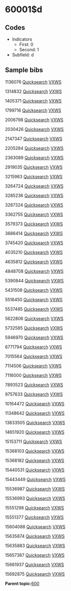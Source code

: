 # 60001$d

## Codes

-   Indicators
    -   First: 0
    -   Second: 1
-   Subfield: d

## Sample bibs

1136076 [Quicksearch](https://search.library.yale.edu/catalog/1136076) [VXWS](http://prodorbis.library.yale.edu:7014/vxws/GetHoldingsService?bibId=1136076)

1314832 [Quicksearch](https://search.library.yale.edu/catalog/1314832) [VXWS](http://prodorbis.library.yale.edu:7014/vxws/GetHoldingsService?bibId=1314832)

1405371 [Quicksearch](https://search.library.yale.edu/catalog/1405371) [VXWS](http://prodorbis.library.yale.edu:7014/vxws/GetHoldingsService?bibId=1405371)

1799716 [Quicksearch](https://search.library.yale.edu/catalog/1799716) [VXWS](http://prodorbis.library.yale.edu:7014/vxws/GetHoldingsService?bibId=1799716)

2006798 [Quicksearch](https://search.library.yale.edu/catalog/2006798) [VXWS](http://prodorbis.library.yale.edu:7014/vxws/GetHoldingsService?bibId=2006798)

2030426 [Quicksearch](https://search.library.yale.edu/catalog/2030426) [VXWS](http://prodorbis.library.yale.edu:7014/vxws/GetHoldingsService?bibId=2030426)

2147347 [Quicksearch](https://search.library.yale.edu/catalog/2147347) [VXWS](http://prodorbis.library.yale.edu:7014/vxws/GetHoldingsService?bibId=2147347)

2205284 [Quicksearch](https://search.library.yale.edu/catalog/2205284) [VXWS](http://prodorbis.library.yale.edu:7014/vxws/GetHoldingsService?bibId=2205284)

2363089 [Quicksearch](https://search.library.yale.edu/catalog/2363089) [VXWS](http://prodorbis.library.yale.edu:7014/vxws/GetHoldingsService?bibId=2363089)

2919035 [Quicksearch](https://search.library.yale.edu/catalog/2919035) [VXWS](http://prodorbis.library.yale.edu:7014/vxws/GetHoldingsService?bibId=2919035)

3215983 [Quicksearch](https://search.library.yale.edu/catalog/3215983) [VXWS](http://prodorbis.library.yale.edu:7014/vxws/GetHoldingsService?bibId=3215983)

3264724 [Quicksearch](https://search.library.yale.edu/catalog/3264724) [VXWS](http://prodorbis.library.yale.edu:7014/vxws/GetHoldingsService?bibId=3264724)

3285236 [Quicksearch](https://search.library.yale.edu/catalog/3285236) [VXWS](http://prodorbis.library.yale.edu:7014/vxws/GetHoldingsService?bibId=3285236)

3287324 [Quicksearch](https://search.library.yale.edu/catalog/3287324) [VXWS](http://prodorbis.library.yale.edu:7014/vxws/GetHoldingsService?bibId=3287324)

3362755 [Quicksearch](https://search.library.yale.edu/catalog/3362755) [VXWS](http://prodorbis.library.yale.edu:7014/vxws/GetHoldingsService?bibId=3362755)

3579373 [Quicksearch](https://search.library.yale.edu/catalog/3579373) [VXWS](http://prodorbis.library.yale.edu:7014/vxws/GetHoldingsService?bibId=3579373)

3686414 [Quicksearch](https://search.library.yale.edu/catalog/3686414) [VXWS](http://prodorbis.library.yale.edu:7014/vxws/GetHoldingsService?bibId=3686414)

3745420 [Quicksearch](https://search.library.yale.edu/catalog/3745420) [VXWS](http://prodorbis.library.yale.edu:7014/vxws/GetHoldingsService?bibId=3745420)

4035210 [Quicksearch](https://search.library.yale.edu/catalog/4035210) [VXWS](http://prodorbis.library.yale.edu:7014/vxws/GetHoldingsService?bibId=4035210)

4635812 [Quicksearch](https://search.library.yale.edu/catalog/4635812) [VXWS](http://prodorbis.library.yale.edu:7014/vxws/GetHoldingsService?bibId=4635812)

4848708 [Quicksearch](https://search.library.yale.edu/catalog/4848708) [VXWS](http://prodorbis.library.yale.edu:7014/vxws/GetHoldingsService?bibId=4848708)

5390844 [Quicksearch](https://search.library.yale.edu/catalog/5390844) [VXWS](http://prodorbis.library.yale.edu:7014/vxws/GetHoldingsService?bibId=5390844)

5431508 [Quicksearch](https://search.library.yale.edu/catalog/5431508) [VXWS](http://prodorbis.library.yale.edu:7014/vxws/GetHoldingsService?bibId=5431508)

5516450 [Quicksearch](https://search.library.yale.edu/catalog/5516450) [VXWS](http://prodorbis.library.yale.edu:7014/vxws/GetHoldingsService?bibId=5516450)

5537485 [Quicksearch](https://search.library.yale.edu/catalog/5537485) [VXWS](http://prodorbis.library.yale.edu:7014/vxws/GetHoldingsService?bibId=5537485)

5622806 [Quicksearch](https://search.library.yale.edu/catalog/5622806) [VXWS](http://prodorbis.library.yale.edu:7014/vxws/GetHoldingsService?bibId=5622806)

5732585 [Quicksearch](https://search.library.yale.edu/catalog/5732585) [VXWS](http://prodorbis.library.yale.edu:7014/vxws/GetHoldingsService?bibId=5732585)

5946970 [Quicksearch](https://search.library.yale.edu/catalog/5946970) [VXWS](http://prodorbis.library.yale.edu:7014/vxws/GetHoldingsService?bibId=5946970)

6771794 [Quicksearch](https://search.library.yale.edu/catalog/6771794) [VXWS](http://prodorbis.library.yale.edu:7014/vxws/GetHoldingsService?bibId=6771794)

7015564 [Quicksearch](https://search.library.yale.edu/catalog/7015564) [VXWS](http://prodorbis.library.yale.edu:7014/vxws/GetHoldingsService?bibId=7015564)

7114506 [Quicksearch](https://search.library.yale.edu/catalog/7114506) [VXWS](http://prodorbis.library.yale.edu:7014/vxws/GetHoldingsService?bibId=7114506)

7116000 [Quicksearch](https://search.library.yale.edu/catalog/7116000) [VXWS](http://prodorbis.library.yale.edu:7014/vxws/GetHoldingsService?bibId=7116000)

7893523 [Quicksearch](https://search.library.yale.edu/catalog/7893523) [VXWS](http://prodorbis.library.yale.edu:7014/vxws/GetHoldingsService?bibId=7893523)

9757633 [Quicksearch](https://search.library.yale.edu/catalog/9757633) [VXWS](http://prodorbis.library.yale.edu:7014/vxws/GetHoldingsService?bibId=9757633)

10164472 [Quicksearch](https://search.library.yale.edu/catalog/10164472) [VXWS](http://prodorbis.library.yale.edu:7014/vxws/GetHoldingsService?bibId=10164472)

11348642 [Quicksearch](https://search.library.yale.edu/catalog/11348642) [VXWS](http://prodorbis.library.yale.edu:7014/vxws/GetHoldingsService?bibId=11348642)

13833505 [Quicksearch](https://search.library.yale.edu/catalog/13833505) [VXWS](http://prodorbis.library.yale.edu:7014/vxws/GetHoldingsService?bibId=13833505)

14651920 [Quicksearch](https://search.library.yale.edu/catalog/14651920) [VXWS](http://prodorbis.library.yale.edu:7014/vxws/GetHoldingsService?bibId=14651920)

15153711 [Quicksearch](https://search.library.yale.edu/catalog/15153711) [VXWS](http://prodorbis.library.yale.edu:7014/vxws/GetHoldingsService?bibId=15153711)

15368103 [Quicksearch](https://search.library.yale.edu/catalog/15368103) [VXWS](http://prodorbis.library.yale.edu:7014/vxws/GetHoldingsService?bibId=15368103)

15368182 [Quicksearch](https://search.library.yale.edu/catalog/15368182) [VXWS](http://prodorbis.library.yale.edu:7014/vxws/GetHoldingsService?bibId=15368182)

15440531 [Quicksearch](https://search.library.yale.edu/catalog/15440531) [VXWS](http://prodorbis.library.yale.edu:7014/vxws/GetHoldingsService?bibId=15440531)

15443449 [Quicksearch](https://search.library.yale.edu/catalog/15443449) [VXWS](http://prodorbis.library.yale.edu:7014/vxws/GetHoldingsService?bibId=15443449)

15536987 [Quicksearch](https://search.library.yale.edu/catalog/15536987) [VXWS](http://prodorbis.library.yale.edu:7014/vxws/GetHoldingsService?bibId=15536987)

15536993 [Quicksearch](https://search.library.yale.edu/catalog/15536993) [VXWS](http://prodorbis.library.yale.edu:7014/vxws/GetHoldingsService?bibId=15536993)

15551298 [Quicksearch](https://search.library.yale.edu/catalog/15551298) [VXWS](http://prodorbis.library.yale.edu:7014/vxws/GetHoldingsService?bibId=15551298)

15551377 [Quicksearch](https://search.library.yale.edu/catalog/15551377) [VXWS](http://prodorbis.library.yale.edu:7014/vxws/GetHoldingsService?bibId=15551377)

15604088 [Quicksearch](https://search.library.yale.edu/catalog/15604088) [VXWS](http://prodorbis.library.yale.edu:7014/vxws/GetHoldingsService?bibId=15604088)

15635874 [Quicksearch](https://search.library.yale.edu/catalog/15635874) [VXWS](http://prodorbis.library.yale.edu:7014/vxws/GetHoldingsService?bibId=15635874)

15635883 [Quicksearch](https://search.library.yale.edu/catalog/15635883) [VXWS](http://prodorbis.library.yale.edu:7014/vxws/GetHoldingsService?bibId=15635883)

15657387 [Quicksearch](https://search.library.yale.edu/catalog/15657387) [VXWS](http://prodorbis.library.yale.edu:7014/vxws/GetHoldingsService?bibId=15657387)

15661937 [Quicksearch](https://search.library.yale.edu/catalog/15661937) [VXWS](http://prodorbis.library.yale.edu:7014/vxws/GetHoldingsService?bibId=15661937)

15692875 [Quicksearch](https://search.library.yale.edu/catalog/15692875) [VXWS](http://prodorbis.library.yale.edu:7014/vxws/GetHoldingsService?bibId=15692875)

**Parent topic:**[600](../../tags/600/600.md)

